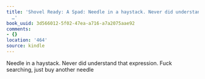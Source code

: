 ```yaml
---
title: 'Shovel Ready: A Spad: Needle in a haystack. Never did understand that expression.
  …'
book_uuid: 3d566012-5f02-47ea-a716-a7a2075aae92
comments:
- {}
location: '464'
source: kindle
---
```


Needle in a haystack. Never did understand that expression. Fuck searching, just buy another needle